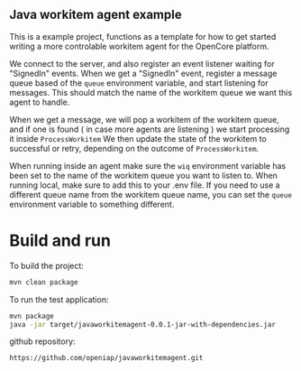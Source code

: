 ## Java workitem agent example
This is a example project, functions as a template for how to get started writing a more controlable workitem agent for the OpenCore platform.

We connect to the server, and also register an event listener waiting for "SignedIn" events. 
When we get a "SignedIn" event, register a message queue based of the `queue` environment variable, and start listening for messages.
This should match the name of the workitem queue we want this agent to handle.

When we get a message, we will pop a workitem of the workitem queue, and if one is found ( in case more agents are listening )
we start processing it inside `ProcessWorkitem` 
We then update the state of the workitem to successful or retry, depending on the outcome of `ProcessWorkitem`.

When running inside an agent make sure the `wiq` environment variable has been set to the name of the workitem queue you want to listen to.
When running local, make sure to add this to your .env file.
If you need to use a different queue name from the workitem queue name, you can set the `queue` environment variable to something different.


# Build and run

To build the project:
```bash
mvn clean package
```

To run the test application:
```bash
mvn package
java -jar target/javaworkitemagent-0.0.1-jar-with-dependencies.jar
```
github repository:
```
https://github.com/openiap/javaworkitemagent.git
```
